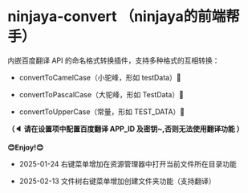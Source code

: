 # ninjaya-convert （ninjaya的前端帮手）

内嵌百度翻译 API 的命名格式转换插件，支持多种格式的互相转换：
- convertToCamelCase（小驼峰，形如 testData）🐫

- convertToPascalCase（大驼峰，形如 TestData）🐫

- convertToUpperCase（常量，形如 TEST_DATA）🐍

**（🔈 请在设置项中配置百度翻译 APP_ID 及密钥~,否则无法使用翻译功能 ）**


**😊Enjoy!😊**



-  2025-01-24 右键菜单增加在资源管理器中打开当前文件所在目录功能 

-  2025-02-13 文件树右键菜单增加创建文件夹功能（支持翻译）
